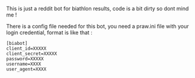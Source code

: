 This is just a reddit bot for biathlon results, code is a bit dirty so dont mind me !

There is a config file needed for this bot, you need a praw.ini file with your login credential, format is like that : 

```shell
[biabot]
client_id=XXXXX
client_secret=XXXXX
password=XXXXX
username=XXXX
user_agent=XXXX
```
